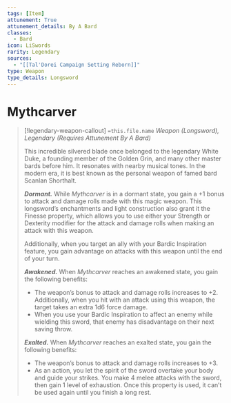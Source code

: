 ```yaml
---
tags: [Item]
attunement: True
attunement_details: By A Bard
classes:
  - Bard
icon: LiSwords
rarity: Legendary
sources:
  - "[[Tal'Dorei Campaign Setting Reborn]]"
type: Weapon
type_details: Longsword
---
```

# Mythcarver
>[!legendary-weapon-callout] `=this.file.name`
>*Weapon (Longsword), Legendary (Requires Attunement By A Bard)*
>
>This incredible silvered blade once belonged to the legendary White Duke, a founding member of the Golden Grin, and many other master bards before him. It resonates with nearby musical tones. In the modern era, it is best known as the personal weapon of famed bard Scanlan Shorthalt.
>
>***Dormant.*** While *Mythcarver* is in a dormant state, you gain a +1 bonus to attack and damage rolls made with this magic weapon. This longsword’s enchantments and light construction also grant it the Finesse property, which allows you to use either your Strength or Dexterity modifier for the attack and damage rolls when making an attack with this weapon.
>
>Additionally, when you target an ally with your Bardic Inspiration feature, you gain advantage on attacks with this weapon until the end of your turn.
>
>***Awakened.*** When *Mythcarver* reaches an awakened state, you gain the following benefits:
>
>* The weapon’s bonus to attack and damage rolls increases to +2. Additionally, when you hit with an attack using this weapon, the target takes an extra 1d6 force damage.
>* When you use your Bardic Inspiration to affect an enemy while wielding this sword, that enemy has disadvantage on their next saving throw.
>
>***Exalted.*** When *Mythcarver* reaches an exalted state, you gain the following benefits:
>
>* The weapon’s bonus to attack and damage rolls increases to +3.
>* As an action, you let the spirit of the sword overtake your body and guide your strikes. You make 4 melee attacks with the sword, then gain 1 level of exhaustion. Once this property is used, it can’t be used again until you finish a long rest.
>
>
